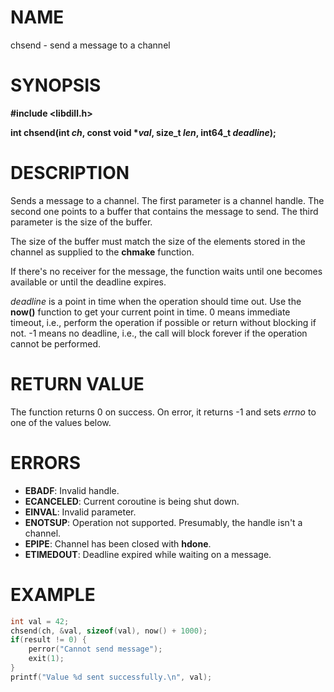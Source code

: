 # NAME

chsend - send a message to a channel

# SYNOPSIS

**#include &lt;libdill.h>**

**int chsend(int ***ch*, **const void** \*_val_**, size_t **_len_**, int64_t **_deadline_**);**

# DESCRIPTION

Sends a message to a channel. The first parameter is a channel handle. The second one points to a buffer that contains the message to send. The third parameter is the size of the buffer.

The size of the buffer must match the size of the elements stored in the channel as supplied to the **chmake** function.

If there's no receiver for the message, the function waits until one becomes available or until the deadline expires.

_deadline_ is a point in time when the operation should time out. Use the **now()** function to get your current point in time. 0 means immediate timeout, i.e., perform the operation if possible or return without blocking if not. -1 means no deadline, i.e., the call will block forever if the operation cannot be performed.

# RETURN VALUE

The function returns 0 on success. On error, it returns -1 and sets _errno_ to one of the values below.

# ERRORS

* **EBADF**: Invalid handle.
* **ECANCELED**: Current coroutine is being shut down.
* **EINVAL**: Invalid parameter.
* **ENOTSUP**: Operation not supported. Presumably, the handle isn't a channel.
* **EPIPE**: Channel has been closed with **hdone**.
* **ETIMEDOUT**: Deadline expired while waiting on a message.

# EXAMPLE

```c
int val = 42;
chsend(ch, &val, sizeof(val), now() + 1000);
if(result != 0) {
    perror("Cannot send message");
    exit(1);
}
printf("Value %d sent successfully.\n", val);
```

